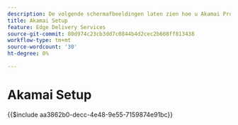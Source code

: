 ```yaml
---
description: De volgende schermafbeeldingen laten zien hoe u Akamai Property Manager kunt gebruiken om een eigenschap te configureren om inhoud te leveren. **Essentiële instellingen worden gemarkeerd met een rode cirkel.**
title: Akamai Setup
feature: Edge Delivery Services
source-git-commit: 80d974c23cb3dd7c0844b4d2cec2b608ff813438
workflow-type: tm+mt
source-wordcount: '30'
ht-degree: 0%

---
```


# Akamai Setup

{{$include aa3862b0-decc-4e48-9e55-7159874e91bc}}